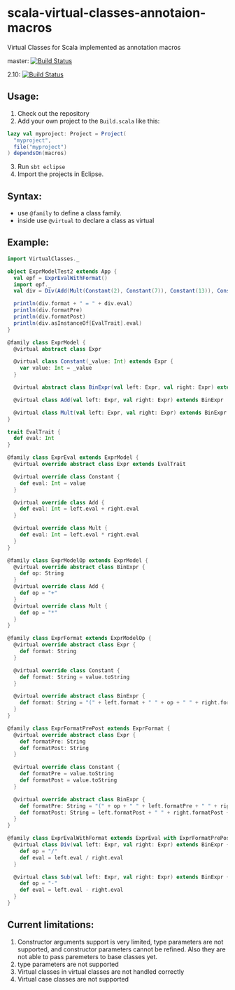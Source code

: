 scala-virtual-classes-annotaion-macros
======================================

Virtual Classes for Scala implemented as annotation macros

master: [![Build Status](https://travis-ci.org/xmanu/scala-virtual-classes-annotation-macros.svg?branch=master)](https://travis-ci.org/xmanu/scala-virtual-classes-annotation-macros)

2.10: [![Build Status](https://travis-ci.org/xmanu/scala-virtual-classes-annotation-macros.svg?branch=2.10)](https://travis-ci.org/xmanu/scala-virtual-classes-annotation-macros)

Usage:
-------
1. Check out the repository
2. Add your own project to the `Build.scala` like this:
```scala
lazy val myproject: Project = Project(
  "myproject",
  file("myproject")
) dependsOn(macros)
````
3. Run `sbt eclipse`
4. Import the projects in Eclipse.

Syntax:
--------
- use `@family` to define a class family.
- inside use `@virtual` to declare a class as virtual

Example:
--------

```scala
import VirtualClasses._

object ExprModelTest2 extends App {
  val epf = ExprEvalWithFormat()
  import epf._
  val div = Div(Add(Mult(Constant(2), Constant(7)), Constant(13)), Constant(3))

  println(div.format + " = " + div.eval)
  println(div.formatPre)
  println(div.formatPost)
  println(div.asInstanceOf[EvalTrait].eval)
}

@family class ExprModel {
  @virtual abstract class Expr

  @virtual class Constant(_value: Int) extends Expr {
    var value: Int = _value
  }

  @virtual abstract class BinExpr(val left: Expr, val right: Expr) extends Expr

  @virtual class Add(val left: Expr, val right: Expr) extends BinExpr 

  @virtual class Mult(val left: Expr, val right: Expr) extends BinExpr
}

trait EvalTrait {
  def eval: Int
}

@family class ExprEval extends ExprModel {
  @virtual override abstract class Expr extends EvalTrait

  @virtual override class Constant {
    def eval: Int = value
  }

  @virtual override class Add {
    def eval: Int = left.eval + right.eval
  }

  @virtual override class Mult {
    def eval: Int = left.eval * right.eval
  }
}

@family class ExprModelOp extends ExprModel {
  @virtual override abstract class BinExpr {
    def op: String
  }
  @virtual override class Add {
    def op = "+"
  }
  @virtual override class Mult {
    def op = "*"
  }
}

@family class ExprFormat extends ExprModelOp {
  @virtual override abstract class Expr {
    def format: String
  }

  @virtual override class Constant {
    def format: String = value.toString
  }

  @virtual override abstract class BinExpr {
    def format: String = "(" + left.format + " " + op + " " + right.format + ")"
  }
}

@family class ExprFormatPrePost extends ExprFormat {
  @virtual override abstract class Expr {
    def formatPre: String
    def formatPost: String
  }

  @virtual override class Constant {
    def formatPre = value.toString
    def formatPost = value.toString
  }

  @virtual override abstract class BinExpr {
    def formatPre: String = "(" + op + " " + left.formatPre + " " + right.formatPre + ")"
    def formatPost: String = left.formatPost + " " + right.formatPost + " " + op
  }
}

@family class ExprEvalWithFormat extends ExprEval with ExprFormatPrePost {
  @virtual class Div(val left: Expr, val right: Expr) extends BinExpr {
    def op = "/"
    def eval = left.eval / right.eval
  }

  @virtual class Sub(val left: Expr, val right: Expr) extends BinExpr {
    def op = "-"
    def eval = left.eval - right.eval
  }
}
```

Current limitations:
-----
1. Constructor arguments support is very limited, type parameters are not supported, and constructor parameters cannot be refined. Also they are not able to pass paremeters to base classes yet.
2. type parameters are not supported
3. Virtual classes in virtual classes are not handled correctly
4. Virtual case classes are not supported
